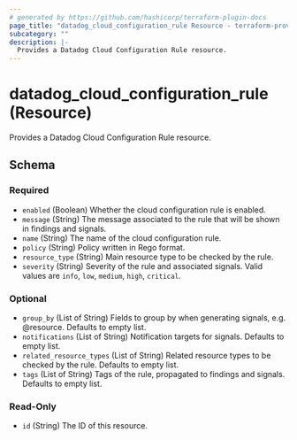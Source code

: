```yaml
---
# generated by https://github.com/hashicorp/terraform-plugin-docs
page_title: "datadog_cloud_configuration_rule Resource - terraform-provider-datadog"
subcategory: ""
description: |-
  Provides a Datadog Cloud Configuration Rule resource.
---
```


# datadog_cloud_configuration_rule (Resource)

Provides a Datadog Cloud Configuration Rule resource.



<!-- schema generated by tfplugindocs -->
## Schema

### Required

- `enabled` (Boolean) Whether the cloud configuration rule is enabled.
- `message` (String) The message associated to the rule that will be shown in findings and signals.
- `name` (String) The name of the cloud configuration rule.
- `policy` (String) Policy written in Rego format.
- `resource_type` (String) Main resource type to be checked by the rule.
- `severity` (String) Severity of the rule and associated signals. Valid values are `info`, `low`, `medium`, `high`, `critical`.

### Optional

- `group_by` (List of String) Fields to group by when generating signals, e.g. @resource. Defaults to empty list.
- `notifications` (List of String) Notification targets for signals. Defaults to empty list.
- `related_resource_types` (List of String) Related resource types to be checked by the rule. Defaults to empty list.
- `tags` (List of String) Tags of the rule, propagated to findings and signals. Defaults to empty list.

### Read-Only

- `id` (String) The ID of this resource.


